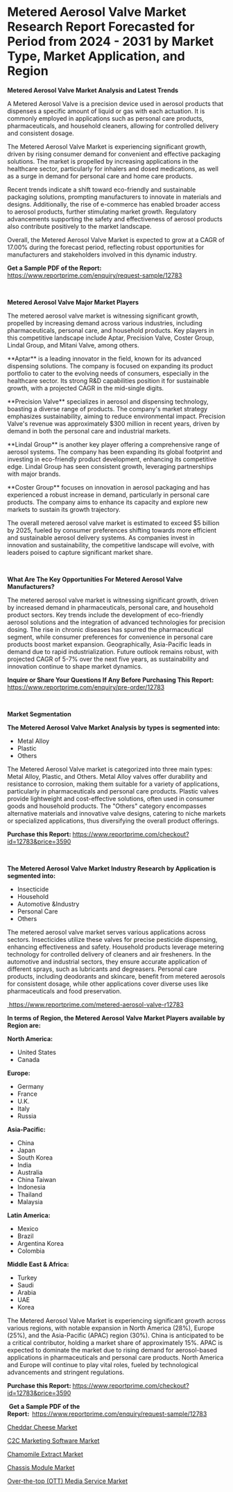<p><h1>Metered Aerosol Valve Market Research Report Forecasted for Period from 2024 -  2031 by Market Type, Market Application, and Region</h1></p><p><strong>Metered Aerosol Valve Market Analysis and Latest Trends</strong></p>
<p><p>A Metered Aerosol Valve is a precision device used in aerosol products that dispenses a specific amount of liquid or gas with each actuation. It is commonly employed in applications such as personal care products, pharmaceuticals, and household cleaners, allowing for controlled delivery and consistent dosage. </p><p>The Metered Aerosol Valve Market is experiencing significant growth, driven by rising consumer demand for convenient and effective packaging solutions. The market is propelled by increasing applications in the healthcare sector, particularly for inhalers and dosed medications, as well as a surge in demand for personal care and home care products. </p><p>Recent trends indicate a shift toward eco-friendly and sustainable packaging solutions, prompting manufacturers to innovate in materials and designs. Additionally, the rise of e-commerce has enabled broader access to aerosol products, further stimulating market growth. Regulatory advancements supporting the safety and effectiveness of aerosol products also contribute positively to the market landscape. </p><p>Overall, the Metered Aerosol Valve Market is expected to grow at a CAGR of 17.00% during the forecast period, reflecting robust opportunities for manufacturers and stakeholders involved in this dynamic industry.</p></p>
<p><strong>Get a Sample PDF of the Report:&nbsp;</strong> <a href="https://www.reportprime.com/enquiry/request-sample/12783?utm_campaign=1839&utm_medium=2&utm_source=Github&utm_content=ia&utm_term=27112024&utm_id=metered-aerosol-valve">https://www.reportprime.com/enquiry/request-sample/12783</a></p>
<p>&nbsp;</p>
<p><strong>Metered Aerosol Valve Major Market Players</strong></p>
<p><p>The metered aerosol valve market is witnessing significant growth, propelled by increasing demand across various industries, including pharmaceuticals, personal care, and household products. Key players in this competitive landscape include Aptar, Precision Valve, Coster Group, Lindal Group, and Mitani Valve, among others.</p><p>**Aptar** is a leading innovator in the field, known for its advanced dispensing solutions. The company is focused on expanding its product portfolio to cater to the evolving needs of consumers, especially in the healthcare sector. Its strong R&D capabilities position it for sustainable growth, with a projected CAGR in the mid-single digits.</p><p>**Precision Valve** specializes in aerosol and dispensing technology, boasting a diverse range of products. The company's market strategy emphasizes sustainability, aiming to reduce environmental impact. Precision Valve's revenue was approximately $300 million in recent years, driven by demand in both the personal care and industrial markets.</p><p>**Lindal Group** is another key player offering a comprehensive range of aerosol systems. The company has been expanding its global footprint and investing in eco-friendly product development, enhancing its competitive edge. Lindal Group has seen consistent growth, leveraging partnerships with major brands.</p><p>**Coster Group** focuses on innovation in aerosol packaging and has experienced a robust increase in demand, particularly in personal care products. The company aims to enhance its capacity and explore new markets to sustain its growth trajectory.</p><p>The overall metered aerosol valve market is estimated to exceed $5 billion by 2025, fueled by consumer preferences shifting towards more efficient and sustainable aerosol delivery systems. As companies invest in innovation and sustainability, the competitive landscape will evolve, with leaders poised to capture significant market share.</p></p>
<p>&nbsp;</p>
<p><strong>What Are The Key Opportunities For Metered Aerosol Valve Manufacturers?</strong></p>
<p><p>The metered aerosol valve market is witnessing significant growth, driven by increased demand in pharmaceuticals, personal care, and household product sectors. Key trends include the development of eco-friendly aerosol solutions and the integration of advanced technologies for precision dosing. The rise in chronic diseases has spurred the pharmaceutical segment, while consumer preferences for convenience in personal care products boost market expansion. Geographically, Asia-Pacific leads in demand due to rapid industrialization. Future outlook remains robust, with projected CAGR of 5-7% over the next five years, as sustainability and innovation continue to shape market dynamics.</p></p>
<p><strong>Inquire or Share Your Questions If Any Before Purchasing This Report:</strong> <a href="https://www.reportprime.com/enquiry/pre-order/12783?utm_campaign=1839&utm_medium=2&utm_source=Github&utm_content=ia&utm_term=27112024&utm_id=metered-aerosol-valve">https://www.reportprime.com/enquiry/pre-order/12783</a></p>
<p>&nbsp;</p>
<p><strong>Market Segmentation</strong></p>
<p><strong>The Metered Aerosol Valve Market Analysis by types is segmented into:</strong></p>
<p><ul><li>Metal Alloy</li><li>Plastic</li><li>Others</li></ul></p>
<p><p>The Metered Aerosol Valve market is categorized into three main types: Metal Alloy, Plastic, and Others. Metal Alloy valves offer durability and resistance to corrosion, making them suitable for a variety of applications, particularly in pharmaceuticals and personal care products. Plastic valves provide lightweight and cost-effective solutions, often used in consumer goods and household products. The "Others" category encompasses alternative materials and innovative valve designs, catering to niche markets or specialized applications, thus diversifying the overall product offerings.</p></p>
<p><strong>Purchase this Report:&nbsp;</strong><a href="https://www.reportprime.com/checkout?id=12783&price=3590&utm_campaign=1839&utm_medium=2&utm_source=Github&utm_content=ia&utm_term=27112024&utm_id=metered-aerosol-valve">https://www.reportprime.com/checkout?id=12783&price=3590</a></p>
<p>&nbsp;</p>
<p><strong>The Metered Aerosol Valve Market Industry Research by Application is segmented into:</strong></p>
<p><ul><li>Insecticide</li><li>Household</li><li>Automotive &Industry</li><li>Personal Care</li><li>Others</li></ul></p>
<p><p>The metered aerosol valve market serves various applications across sectors. Insecticides utilize these valves for precise pesticide dispensing, enhancing effectiveness and safety. Household products leverage metering technology for controlled delivery of cleaners and air fresheners. In the automotive and industrial sectors, they ensure accurate application of different sprays, such as lubricants and degreasers. Personal care products, including deodorants and skincare, benefit from metered aerosols for consistent dosage, while other applications cover diverse uses like pharmaceuticals and food preservation.</p></p>
<p><a href="https://www.reportprime.com/metered-aerosol-valve-r12783?utm_campaign=1839&utm_medium=2&utm_source=Github&utm_content=ia&utm_term=27112024&utm_id=metered-aerosol-valve">&nbsp;https://www.reportprime.com/metered-aerosol-valve-r12783</a></p>
<p><strong>In terms of Region, the Metered Aerosol Valve Market Players available by Region are:</strong></p>
<p>
    <p> <strong> North America: </strong>
        <ul>
            <li>United States</li>
            <li>Canada</li>
        </ul>
        </p> 
    <p> <strong> Europe: </strong>
        <ul>
            <li>Germany</li>
            <li>France</li>
            <li>U.K.</li>
            <li>Italy</li>
            <li>Russia</li>
        </ul>
        </p> 
    <p> <strong> Asia-Pacific: </strong>
        <ul>
            <li>China</li>
            <li>Japan</li>
            <li>South Korea</li>
            <li>India</li>
            <li>Australia</li>
            <li>China Taiwan</li>
            <li>Indonesia</li>
            <li>Thailand</li>
            <li>Malaysia</li>
        </ul>
        </p> 
    <p> <strong> Latin America: </strong>
        <ul>
            <li>Mexico</li>
            <li>Brazil</li>
            <li>Argentina Korea</li>
            <li>Colombia</li>
        </ul>
        </p> 
    <p> <strong> Middle East & Africa: </strong>
        <ul>
            <li>Turkey</li>
            <li>Saudi</li>
            <li>Arabia</li>
            <li>UAE</li>
            <li>Korea</li>
        </ul>
    </p>
    </p>
<p><p>The Metered Aerosol Valve Market is experiencing significant growth across various regions, with notable expansion in North America (28%), Europe (25%), and the Asia-Pacific (APAC) region (30%). China is anticipated to be a critical contributor, holding a market share of approximately 15%. APAC is expected to dominate the market due to rising demand for aerosol-based applications in pharmaceuticals and personal care products. North America and Europe will continue to play vital roles, fueled by technological advancements and stringent regulations.</p></p>
<p><strong>Purchase this Report: </strong><a href="https://www.reportprime.com/checkout?id=12783&price=3590&utm_campaign=1839&utm_medium=2&utm_source=Github&utm_content=ia&utm_term=27112024&utm_id=metered-aerosol-valve">https://www.reportprime.com/checkout?id=12783&price=3590</a></p>
<p>&nbsp;<strong>Get a Sample PDF of the Report:&nbsp;&nbsp;</strong><a href="https://www.reportprime.com/enquiry/request-sample/12783?utm_campaign=1839&utm_medium=2&utm_source=Github&utm_content=ia&utm_term=27112024&utm_id=metered-aerosol-valve">https://www.reportprime.com/enquiry/request-sample/12783</a></p>
<p><strong></strong></p>
<p><p><a href="https://www.linkedin.com/pulse/cheddar-cheese-market-report-analyzing-size-key-drivers-projected-54jee?utm_campaign=1839&utm_medium=2&utm_source=Github&utm_content=ia&utm_term=27112024&utm_id=metered-aerosol-valve">Cheddar Cheese Market</a></p><p><a href="https://issuu.com/reportprime-2/docs/c2c-marketing-software-market-size-_153ee50344f2ca?utm_campaign=1839&utm_medium=2&utm_source=Github&utm_content=ia&utm_term=27112024&utm_id=metered-aerosol-valve">C2C Marketing Software Market</a></p><p><a href="https://www.linkedin.com/pulse/navigating-global-chamomile-extract-market-from-trends-strategy-8mxpf?utm_campaign=1839&utm_medium=2&utm_source=Github&utm_content=ia&utm_term=27112024&utm_id=metered-aerosol-valve">Chamomile Extract Market</a></p><p><a href="https://www.linkedin.com/pulse/dule-market-forecast-global-trends-analysis-from-2024-upp1e?utm_campaign=1839&utm_medium=2&utm_source=Github&utm_content=ia&utm_term=27112024&utm_id=metered-aerosol-valve">Chassis Module Market</a></p><p><a href="https://issuu.com/reportprime-2/docs/over-the-top-ott-media-service-mark_91946bce92d524?utm_campaign=1839&utm_medium=2&utm_source=Github&utm_content=ia&utm_term=27112024&utm_id=metered-aerosol-valve">Over-the-top (OTT) Media Service Market</a></p></p>